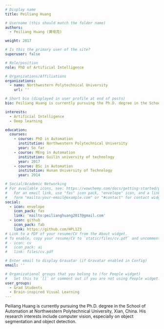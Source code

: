 ```yaml
---
# Display name
title: Peiliang Huang

# Username (this should match the folder name)
authors:
  - Peiliang Huang (黄培亮)

weight: 2017

# Is this the primary user of the site?
superuser: false

# Role/position
role: PhD of Artificial Intelligence

# Organizations/Affiliations
organizations:
  - name: Northwestern Polytechnical University
    url: ''

# Short bio (displayed in user profile at end of posts)
bio: Peiliang Huang is currently pursuing the Ph.D. degree in the School of Automation at Northwestern Polytechnical University, Xian, China. His research interests include computer vision, especially on object segmentation and object detection.

interests:
  - Artificial Intelligence
  - Deep learning

education:
  courses:
    - course: PhD in Automation
      institution: Northwestern Polytechnical University
      year: So far
    - course: MEng in Automation
      institution: Guilin university of technology
      year: 2017
    - course: BSc in Automation
      institution: Hunan University of Technology
      year: 2014

# Social/Academic Networking
# For available icons, see: https://wowchemy.com/docs/getting-started/page-builder/#icons
#   For an email link, use "fas" icon pack, "envelope" icon, and a link in the
#   form "mailto:your-email@example.com" or "#contact" for contact widget.
social:
  - icon: envelope
    icon_pack: fas
    link: 'mailto:peilianghuang2017@gmail.com'
  - icon: github
    icon_pack: fab
    link: https://github.com/HPL123
# Link to a PDF of your resume/CV from the About widget.
# To enable, copy your resume/CV to `static/files/cv.pdf` and uncomment the lines below.
# - icon: cv
#   icon_pack: ai
#   link: files/cv.pdf

# Enter email to display Gravatar (if Gravatar enabled in Config)
email: ''

# Organizational groups that you belong to (for People widget)
#   Set this to `[]` or comment out if you are not using People widget.
user_groups:
  - Grad Students
  - Brain-inspired Visual Learning
---
```


Peiliang Huang is currently pursuing the Ph.D. degree in the School of Automation at Northwestern Polytechnical University, Xian, China. His research interests include computer vision, especially on object segmentation and object detection.